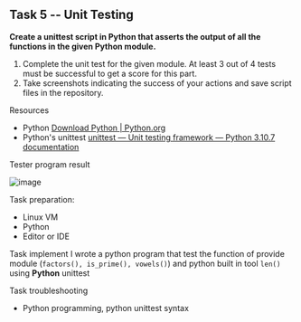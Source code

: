 ## Task 5 -- Unit Testing
**Create a unittest script in Python that asserts the output of all the functions in the given Python module.**

 1. Complete the unit test for the given module. At least 3 out of 4 tests must be successful to get a score for this part.
 2. Take screenshots indicating the success of your actions and save script files in the repository.

Resources 

 - Python [Download Python | Python.org](https://www.python.org/downloads/)
 - Python's unittest [unittest — Unit testing framework — Python 3.10.7 documentation](https://docs.python.org/3/library/unittest.html)

Tester program result

![image](https://user-images.githubusercontent.com/46795818/192137802-443aeeb4-8898-4eb8-a0c9-5dabc4695819.png)

Task preparation:

 - Linux VM
 - Python
 - Editor or IDE

Task implement
I wrote a python program that test the function of provide module (`factors(), is_prime(), vowels()`) and python built in tool `len()` using **Python** unittest 

Task troubleshooting

- Python programming, python unittest syntax
